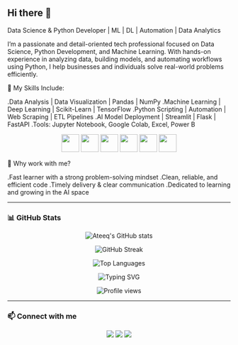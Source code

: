 ## Hi there 👋

Data Science & Python Developer | ML | DL | Automation | Data Analytics

I’m a passionate and detail-oriented tech professional focused on Data Science, Python Development, and Machine Learning. With hands-on experience in analyzing data, building models, and automating workflows using Python, I help businesses and individuals solve real-world problems efficiently.

🔧 My Skills Include:

.Data Analysis | Data Visualization | Pandas | NumPy
.Machine Learning | Deep Learning | Scikit-Learn | TensorFlow
.Python Scripting | Automation | Web Scraping | ETL Pipelines
.AI Model Deployment | Streamlit | Flask | FastAPI
.Tools: Jupyter Notebook, Google Colab, Excel, Power B

<p align="center">
  <img src="https://cdn.jsdelivr.net/gh/devicons/devicon/icons/python/python-original.svg" width="40" height="40"/>
  <img src="https://cdn.jsdelivr.net/gh/devicons/devicon/icons/tensorflow/tensorflow-original.svg" width="40" height="40"/>
  <img src="https://cdn.jsdelivr.net/gh/devicons/devicon/icons/jupyter/jupyter-original.svg" width="40" height="40"/>
  <img src="https://cdn.jsdelivr.net/gh/devicons/devicon/icons/pandas/pandas-original.svg" width="40" height="40"/>
  <img src="https://cdn.jsdelivr.net/gh/devicons/devicon/icons/numpy/numpy-original.svg" width="40" height="40"/>
  <img src="https://cdn.jsdelivr.net/gh/devicons/devicon/icons/fastapi/fastapi-original.svg" width="40" height="40"/>
</p>


🌟 Why work with me?

.Fast learner with a strong problem-solving mindset
.Clean, reliable, and efficient code
.Timely delivery & clear communication
.Dedicated to learning and growing in the AI space


---

### 📊 GitHub Stats

<p align="center">
  <img src="https://github-readme-stats.vercel.app/api?username=ateeqkhan9891&show_icons=true&theme=tokyonight" alt="Ateeq's GitHub stats" />
</p>

<p align="center">
  <img src="https://github-readme-streak-stats.herokuapp.com/?user=ateeqkhan9891&theme=tokyonight" alt="GitHub Streak" />
</p>

<p align="center">
  <img src="https://github-readme-stats.vercel.app/api/top-langs/?username=ateeqkhan9891&layout=compact&theme=tokyonight" alt="Top Languages" />
</p>

<p align="center">
  <img src="https://readme-typing-svg.demolab.com?font=Fira+Code&pause=1000&color=36BCF7&center=true&vCenter=true&width=435&lines=Data+Scientist+%7C+Python+Developer;Machine+Learning+%7C+Automation+%7C+AI;Let%27s+Solve+Real-World+Problems+With+Data" alt="Typing SVG" />
</p>


<p align="center">
  <img src="https://komarev.com/ghpvc/?username=ateeqkhan9891&style=flat-square&color=blue" alt="Profile views" />
</p>


---

### 📫 Connect with me

<p align="center">
  <a href="mailto:your.email@example.com"><img src="https://img.shields.io/badge/Gmail-D14836?style=for-the-badge&logo=gmail&logoColor=white"/></a>
  <a href="https://linkedin.com/in/yourlinkedin"><img src="https://img.shields.io/badge/LinkedIn-blue?style=for-the-badge&logo=linkedin&logoColor=white"/></a>
  <a href="https://yourportfolio.com"><img src="https://img.shields.io/badge/Portfolio-000?style=for-the-badge&logo=firefox&logoColor=white"/></a>
</p>

